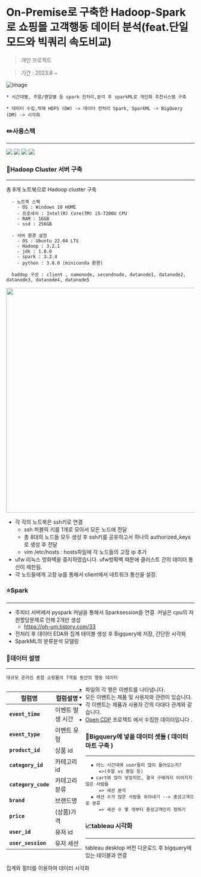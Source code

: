 # On-Premise로 구축한 Hadoop-Spark로 쇼핑몰 고객행동 데이터 분석(feat.단일모드와 빅쿼리 속도비교)

> 개인 프로젝트

> 기간 : 2023.8 ~

![image](https://github.com/OhJune/Hadoop-Spark/assets/124857930/bf2d60bd-a6cc-41b4-9294-54d8365f98a6)


    * 시간대별, 주말/평일별 등 spark 전처리,분석 후 sparkML로 개인화 추천시스템 구축

    * 데이터 수집,적재 HDFS (DW) -> 데이터 전처리 Spark, SparkML -> BigQuery (DM) -> 시각화 

### ✏️사용스택
---

<img src="https://img.shields.io/badge/apachehadoop-66CCFF?style=for-the-badge&logo=apachehadoop&logoColor=black">  <img src="https://img.shields.io/badge/apachespark-E25A1C?style=for-the-badge&logo=apachespark&logoColor=black">
<img src="https://img.shields.io/badge/ubuntu-E95420?style=for-the-badge&logo=ubuntu&logoColor=black">
<img src="https://img.shields.io/badge/tableau-E97627?style=for-the-badge&logo=tableau&logoColor=black">



### 🐘Hadoop Cluster 서버 구축 
---
총 8개 노트북으로 Hadoop cluster 구축

      - 노트북 스펙
        - OS : Windows 10 HOME
        - 프로세서 : Intel(R) Core(TM) i5-7200U CPU
        - RAM : 16GB
        - ssd : 256GB
       
      - 서버 환경 설정
        - OS : Ubuntu 22.04 LTS
        - Hadoop : 3.2.1
        - jdk : 1.8.0
        - spark : 3.2.4
        - python : 3.8.0 (miniconda 환경)

      haddop 구성 : client , namenode, secondnode, datanode1, datanode2, datanode3, datanode4, datanode5

<p align="center">
<img src = "https://github.com/OhJune/Hadoop-Spark/assets/124857930/b45441a2-e515-4529-80bb-1cb5cb61a762" width="600" height="600">
</p>


* 각 각의 노트북은 ssh키로 연결
   * ssh 퍼블릭 키를 1개로 모아서 모든 노드에 전달
   * 총 8대의 노드들 모두 생성 후 ssh키를 공유하고서 하나의 authorized_keys로 생성 후 전달
   * vim /etc/hosts : hosts파일에 각 노드들의 고정 ip 추가
* ufw 리눅스 방화벽을 중지하였습니다. ufw방확벽 때문에 클러스트 간의 데이터 통신이 제한됨.
* 각 노드들에게 고정 ip를 통해서 client에서 네트워크 통신을 설정.  

### ⭐Spark 
---

* 주피터 서버에서 pyspark 커널을 통해서 Sparksession을 연결. 커널은 cpu의 자원할당문제로 인해 2개만 생성
   * https://oh-um.tistory.com/33
* 전처리 후 데이터 EDA와 집계 테이블 생성 후 Bigquery에 저장, 간단한 시각화
* SparkML의 분류분석 모델링 



### 📁데이터 설명
---

`대규모 온라인 종합 쇼핑몰의 7개월 동안의 행동 데이터` 

<div style="float:left; width:40%; margin-right:10px;">
  <div markdown="1">

  |  컬럼명 | 컬럼설명 |
  |--|--|
  | **`event_time`** | 이벤트 발생 시간 |
  | **`event_type`** | 이벤트 유형 |
  | **`product_id`** | 상품 id |
  | **`category_id`** | 카테고리 id |
  | **`category_code`** | 카테고리 분류 |
  | **`brand`** | 브랜드명 |
  | **`price`** | (상품)가격 |
  | **`user_id`**| 유저 id |
  | **`user_session`** | 유저 세션 |

  </div>
</div>

- 파일의 각 행은 이벤트를 나타냅니다.
- 모든 이벤트는 제품 및 사용자와 관련이 있습니다.
- 각 이벤트는 제품과 사용자 간의 다대다 관계와 같습니다.
- [Open CDP](https://rees46.com/en/open-cdp) 프로젝트 에서 수집한 데이터입니다 .

### 🧺Bigquery에 넣을 데이터 셋들 ( 데이터 마트 구축 )
---
      ▪️ 어느 시간대에 user들이 많이 들어오는지?
         =>(주말 vs 평일 등)
      ▪️ cart에 많이 넣었지만, 결국 구매까지 이어지지 않은 사람들
         => 세션 분석
      ▪️ 세션 수가 많은 사람들 솎아내기 --> 충성고객으로 분류
         => 세션 수 몇 개부터 충성고객인지 정하기

### 📈tableau 시각화
---

tableau desktop 버전 다운로드 후 bigquery에 있는 테이블과 연결 

집계와 필터를 이용하여 데이터 시각화 




  


